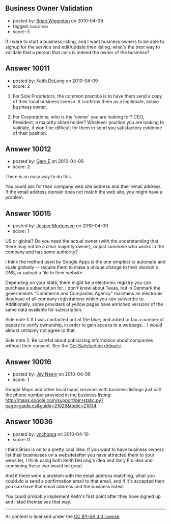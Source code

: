 ## Business Owner Validation

- posted by: [Brian Wigginton](https://stackexchange.com/users/-1/845-brian-wigginton) on 2010-04-09
- tagged: `business`
- score: 5

If I were to start a business listing, and I want business owners to be able to signup for the service and edit/update their listing, what's the best way to validate that a person that calls is indeed the owner of the business?


## Answer 10011

- posted by: [Keith DeLong](https://stackexchange.com/users/-1/888-keith-delong) on 2010-04-09
- score: 2

1. For Sole Proprietors, the common practice is to have them send a copy of their local business license. It confirms them as a legitimate, active business owner.

2. For Corporations, who is the 'owner' you are looking for? CEO, President, a majority share holder? Whatever position you are looking to validate, it won't be difficult for them to send you satisfactory evidence of their position.


## Answer 10012

- posted by: [Gary E](https://stackexchange.com/users/-1/2587-gary-e) on 2010-04-09
- score: 2

There is no easy way to do this. 

You could ask for their company web site address and their email address. If the email address domain does not match the web site, you might have a problem.




## Answer 10015

- posted by: [Jesper Mortensen](https://stackexchange.com/users/-1/1261-jesper-mortensen) on 2010-04-09
- score: 1

<p>US or global? Do you need the actual owner (with the understanding that there may not be a clear majority owner), or just someone who works in the company and has some authority?</p>

<p>I think the method used by Google Apps is the one simplest to automate and scale globally -- require them to make a unique change to their domain's DNS, or upload a file to their website.</p>

<p>Depending on your state, there might be a electronic registry you can purchase a subscription for. I don't know about Texas, but in Denmark the governments "Commerce and Companies Agency" maintains an electronic database of all company registrations which you can subscribe to. Additionally, some providers of yellow pages have enriched versions of the same data available for subscription.</p>

<p>Side note 1: If I was contacted out of the blue, and asked to fax a number of papers to verify ownership, in order to gain access to a webpage... I would almost certainly not agree to that.</p>

<p>Side note 2: Be careful about publicizing information about companies without their consent. See the <a href="http://37signals.com/svn/posts/1650-get-satisfaction-or-else" rel="nofollow">Get Satisfaction debacle</a>...</p>



## Answer 10016

- posted by: [Jay Neely](https://stackexchange.com/users/-1/1801-jay-neely) on 2010-04-09
- score: 1

<p>Google Maps and other local maps services with business listings just call the phone number provided in the business listing: <a href="http://maps.google.com/support/bin/static.py?page=guide.cs&amp;guide=21029&amp;topic=21034" rel="nofollow">http://maps.google.com/support/bin/static.py?page=guide.cs&amp;guide=21029&amp;topic=21034</a></p>



## Answer 10036

- posted by: [vnchopra](https://stackexchange.com/users/-1/2821-vnchopra) on 2010-04-10
- score: 0

I think Brian is on to a pretty cool idea. If you want to have business owners list their businesses on a website(after you have attracted them to your website), I think using both Keith DeLong's idea and Gary E's idea and combining these two would be great.

And if there were a problem with the email address matching, what you could do is send a confirmation email to that email, and if it's accepted then you can have that email address and the business listed. 

You could probably implement Keith's first point after they have signed up and listed themselves that way.



---

All content is licensed under the [CC BY-SA 3.0 license](https://creativecommons.org/licenses/by-sa/3.0/).
